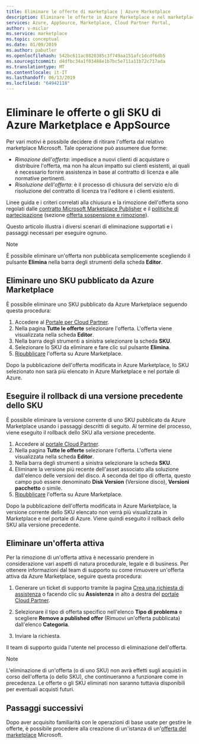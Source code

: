 ```yaml
---
title: Eliminare le offerte di marketplace | Azure Marketplace
description: Eliminare le offerte in Azure Marketplace e nel marketplace di AppSource usando il portale Cloud Partner
services: Azure, AppSource, Marketplace, Cloud Partner Portal,
author: v-miclar
ms.service: marketplace
ms.topic: conceptual
ms.date: 01/09/2019
ms.author: pabutler
ms.openlocfilehash: 542bc611ac8820385c3f749aa151afc1dcdf6db5
ms.sourcegitcommit: d4dfbc34a1f03488e1b7bc5e711a11b72c717ada
ms.translationtype: MT
ms.contentlocale: it-IT
ms.lasthandoff: 06/13/2019
ms.locfileid: "64942118"
---
```

# <a name="delete-azure-marketplace-and-appsource-offers-or-skus"></a>Eliminare le offerte o gli SKU di Azure Marketplace e AppSource

Per vari motivi è possibile decidere di ritirare l'offerta dal relativo marketplace Microsoft. Tale operazione può assumere due forme:

- *Rimozione dell'offerta*: impedisce a nuovi clienti di acquistare o distribuire l'offerta, ma non ha alcun impatto sui clienti esistenti, ai quali è necessario fornire assistenza in base al contratto di licenza e alle normative pertinenti. 
- *Risoluzione dell'offerta*: è il processo di chiusura del servizio e/o di risoluzione del contratto di licenza tra l'editore e i clienti esistenti. 

Linee guida e i criteri correlati alla chiusura e la rimozione dell'offerta sono regolati dalle [contratto Microsoft Marketplace Publisher](https://go.microsoft.com/fwlink/?LinkID=699560) e il [politiche di partecipazione](https://azure.microsoft.com/support/legal/marketplace/participation-policies/) (sezione [offerta sospensione e rimozione](https://docs.microsoft.com/legal/marketplace/participation-policy#offering-suspension-and-removal)). 

Questo articolo illustra i diversi scenari di eliminazione supportati e i passaggi necessari per eseguire ognuno.  

> [!NOTE]
> È possibile eliminare un'offerta non pubblicata semplicemente scegliendo il pulsante **Elimina** nella barra degli strumenti della scheda **Editor**.


## <a name="delete-a-published-sku-from-the-azure-marketplace"></a>Eliminare uno SKU pubblicato da Azure Marketplace

È possibile eliminare uno SKU pubblicato da Azure Marketplace seguendo questa procedura:

1.  Accedere al [Portale per Cloud Partner](https://cloudpartner.azure.com/).
2.  Nella pagina **Tutte le offerte** selezionare l'offerta.  L'offerta viene visualizzata nella scheda **Editor**.
3.  Nella barra degli strumenti a sinistra selezionare la scheda **SKU**. 
4.  Selezionare lo SKU da eliminare e fare clic sul pulsante **Elimina**.
5.  [Ripubblicare](./cpp-publish-offer.md) l'offerta su Azure Marketplace.

Dopo la pubblicazione dell'offerta modificata in Azure Marketplace, lo SKU selezionato non sarà più elencato in Azure Marketplace e nel portale di Azure.


## <a name="roll-back-to-a-previous-sku-version"></a>Eseguire il rollback di una versione precedente dello SKU

È possibile eliminare la versione corrente di uno SKU pubblicato da Azure Marketplace usando i passaggi descritti di seguito. Al termine del processo, viene eseguito il rollback dello SKU alla versione precedente.

1. Accedere al [portale Cloud Partner](https://cloudpartner.azure.com/).
2. Nella pagina **Tutte le offerte** selezionare l'offerta.  L'offerta viene visualizzata nella scheda **Editor**.
3. Nella barra degli strumenti a sinistra selezionare la scheda **SKU**. 
4. Eliminare la versione più recente dell'asset associato alla soluzione dall'elenco delle versioni del disco.  A seconda del tipo di offerta, questo campo può essere denominato **Disk Version** (Versione disco), **Versioni pacchetto** o simile. 
5. [Ripubblicare](./cpp-publish-offer.md) l'offerta su Azure Marketplace.

Dopo la pubblicazione dell'offerta modificata in Azure Marketplace, la versione corrente dello SKU elencato non verrà più visualizzata in Marketplace e nel portale di Azure.  Viene quindi eseguito il rollback dello SKU alla versione precedente.


## <a name="delete-a-live-offer"></a>Eliminare un'offerta attiva

Per la rimozione di un'offerta attiva è necessario prendere in considerazione vari aspetti di natura procedurale, legale e di business. Per ottenere informazioni dal team di supporto su come rimuovere un'offerta attiva da Azure Marketplace, seguire questa procedura:

1.  Generare un ticket di supporto tramite la pagina [Crea una richiesta di assistenza](https://go.microsoft.com/fwlink/?linkid=844975) o facendo clic su **Assistenza** in alto a destra del [portale Cloud Partner](https://cloudpartner.azure.com/).

2.  Selezionare il tipo di offerta specifico nell'elenco **Tipo di problema** e scegliere **Remove a published offer** (Rimuovi un'offerta pubblicata) dall'elenco **Categoria**.

3.  Inviare la richiesta.

Il team di supporto guida l'utente nel processo di eliminazione dell'offerta.

> [!NOTE]
> L'eliminazione di un'offerta (o di uno SKU) non avrà effetti sugli acquisti in corso dell'offerta (o dello SKU), che continueranno a funzionare come in precedenza. Le offerte o gli SKU eliminati non saranno tuttavia disponibili per eventuali acquisti futuri.


## <a name="next-steps"></a>Passaggi successivi

Dopo aver acquisito familiarità con le operazioni di base usate per gestire le offerte, è possibile procedere alla creazione di un'istanza di un'[offerta del marketplace](../cpp-marketplace-offers.md) Microsoft.
